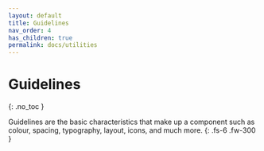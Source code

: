 ```yaml
---
layout: default
title: Guidelines
nav_order: 4
has_children: true
permalink: docs/utilities
---
```


# Guidelines
{: .no_toc }

Guidelines are the basic characteristics that make up a component such as colour, spacing, typography, layout, icons, and much more.
{: .fs-6 .fw-300 }
